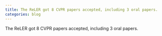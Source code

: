 ```yaml
---
title: The ReLER got 8 CVPR papers accepted, including 3 oral papers.
categories: blog
---
```


The ReLER got 8 CVPR papers accepted, including 3 oral papers.
